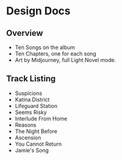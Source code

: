 # Design Docs

## Overview
* Ten Songs on the album
* Ten Chapters, one for each song
* Art by Midjourney, full Light Novel mode.


## Track Listing
* Suspicions 
* Katina District
* Lifeguard Station
* Seems Risky
* Interlude From Home
* Reasons
* The Night Before
* Ascension 
* You Cannot Return
* Jamie's Song